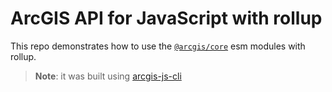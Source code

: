 # ArcGIS API for JavaScript with rollup

This repo demonstrates how to use the [`@arcgis/core`](https://www.npmjs.com/package/@arcgis/core) esm modules with rollup.

> **Note**: it was built using [arcgis-js-cli](https://github.com/Esri/arcgis-js-cli)